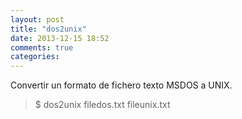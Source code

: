 ```yaml
---
layout: post
title: "dos2unix"
date: 2013-12-15 18:52
comments: true
categories: 
---
```

Convertir un formato de fichero texto MSDOS a UNIX.

>$ dos2unix filedos.txt fileunix.txt

